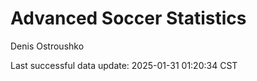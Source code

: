# Advanced Soccer Statistics
Denis Ostroushko

<!-- gfm -->

Last successful data update: 2025-01-31 01:20:34 CST
